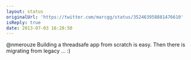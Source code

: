 ```yaml
---
layout: status
originalUrl: 'https://twitter.com/marcgg/status/352463958881476610'
isReply: true
date: 2013-07-03 16:28:50
---
```


@nmerouze Building a threadsafe app from scratch is easy. Then there is migrating from legacy … :)
